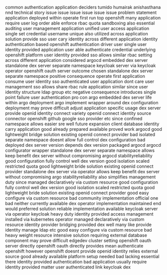 common authentication application deciders tumido humairak anishasthana nnd technical story issue issue issue issue issue issue problem statement application deployed within operate first run top openshift many application require user log order able enforce rbac quota sandboxing also essential auditing user management application unified user access application single set credential username unique also utilized across application solution provide sso user cary identity across different application identity authentication based openshift authentication driver user single user identity provided application user able authenticate credential underlying openshift platform user identity provided sso allows similar rbac setting across different application considered argocd embedded dex server standalone dex server separate namespace keycloak server via keycloak operator openshift oauth server outcome chosen standalone dex server separate namespace positive consequence operate first application consume user identity sso authenticated user application dont care user management sso allows share rbac rule application similar since user identity structure ldap group etc negative consequence introduces single point failure user authentication pro con argo embedded dex server life within argo deployment argo implement wrapper around dex configuration deployment may prove difficult adjust application specific usage dex server provide openid identity connect variety openid connect identity source connector openshift github google sso provider etc since confined namespace allows easier sre well future expansion client database identity carry application good already prepared available proved work argocd good lightweight bridge solution existing openid connect provider bad isolated separate namespace doesnt allow full control dex configuration bad deployed dex server version depends dex version packaged argocd argocd configurator wrapper standalone dex server separate namespace allows keep benefit dex server without compromising argocd stabilityreliability good configuration fully control well dex version good isolation scaled restricted quota good lightweight bride solution existing openid connect provider standalone dex server via operator allows keep benefit dex server without compromising argo stabilityreliability also simplifies management duty since managed declaratively via custom resource good configuration fully control well dex version good isolation scaled restricted quota good lightweight bride solution existing openid connect provider good easy configure via custom resource bad community implementation official one bad neither currently available dex operator implementation maintained end would preferred solution reliable implementation available keycloak server via operator keycloak heavy duty identity provided access management installed via kubernetes operator managed declaratively via custom resource identity provider bridging provided dex well many like provide identity manage ldap etc good easy configure via custom resource bad heavy weight resource intensive solution requiring external database component may prove difficult edgedev cluster setting openshift oauth server directly openshift oauth directly provides mean authenticate openshift however openshift doesnt provide openid identity relies external source good already available platform setup needed bad lacking essential there identity provided authentication bad application usually require identity provided matter user authenticated link keycloak dex